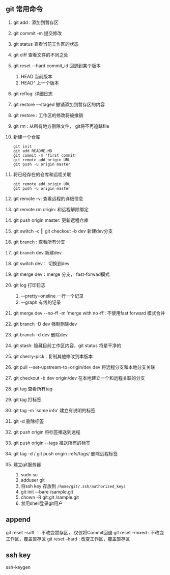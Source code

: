 ## git 常用命令

1. git add <file> : 添加到暂存区

2. git commit -m <message> 提交修改

3. git status 查看当前工作区的状态

4. git diff <file> 查看文件的不同之处

5. git reset --hard commit_id 回退到某个版本

   1. HEAD 当前版本
   2. HEAD^ 上一个版本

6. git reflog: 详细日志

7. git restore --staged <file> 撤销添加到暂存区的内容

8. git restore <file>: 工作区的修改将被撤销

9. git rm <file> : 从所有地方删除文件， git将不再追踪file

10. 新建一个仓库

    ```git
    git init
    git add README.MD
    git commit -m 'first commit'
    git remote add origin URL
    git push -u origin master
    ```

11. 将已经存在的仓库和远程关联

    ```git
    git remote add origin URL
    git push -u origin master
    ```

12. git remote -v: 查看远程的详细信息

13. git remote rm origin: 和远程解除绑定

14. git push origin master: 更新远程仓库

15. git switch -c  || git checkout -b dev 新建dev分支

16. git branch : 查看所有分支

17. git branch dev 新建dev

18. git switch dev： 切换到dev

19. git merge dev：merge 分支， fast-forwad模式

20. git log 打印日志

    1. --pretty=oneline 一行一个记录
    2. --graph 有线的记录

21. git merge dev --no-ff -m 'merge with no-ff': 不使用fast forward 模式合并

22. git branch -D dev 强制删除dev

23. git branch -d dev 删除dev

24. git stash: 隐藏目前工作区内容，git status 将是干净的

25. git cherry-pick <commit> : 复制其他修改到本版本

26. git pull --set-upstream-to=origin/dev dev 将远程分支和本地分支关联

27. git checkout -b dev origin/dev 在本地建立一个和远程关联的分支

28. git tag 查看所有tag

29. git tag <tagname> 打标签

30. git tag <tagname> -m 'some info' <commitid> 建立有说明的标签

31. git -d <tagname> 删除标签

32. git push origin <tagname> 将标签推送到远程

33. git push origin --tags 推送所有的标签

34. git tag -d <tagname> / git push origin :refs/tags/<tagname> 删除远程标签

35. 建立git服务器

    1. sudo su
    2. adduser git
    3. 将ssh key 存放到 `/home/git/.ssh/authorized_keys`
    4. git init --bare /sample.git
    5. chown -R git:git /sample.git
    6. 禁用shell登录git用户
   
   
   
## append
   git reset –soft ： 不改变暂存区， 仅仅将Commit回退
   git reset –mixed : 不改变工作区，覆盖暂存区
   git reset –hard : 改变工作区，覆盖暂存区
   
## ssh key
   
   ssh-keygen
